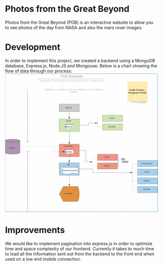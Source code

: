 # Photos from the Great Beyond
Photos from the Great Beyond (PGB) is an interactive website to allow you to see photos of the day from NASA and also the mars rover images.

# Development
In order to implement this project, we created a backend using a MongoDB database, Express.js, Node.JS and Mongoose. Below is a chart showing the flow of data through our process: 
![PGB Api Diagram](https://github.com/chriswehe/project_3_backend/blob/master/PGB.png)

# Improvements
We would like to implement pagination into express.js in order to optimize time and space complexity of our frontend. 
Currently it takes to much time to load all the information sent out from the backend to the front end when used on a 
low end mobile connection. 
